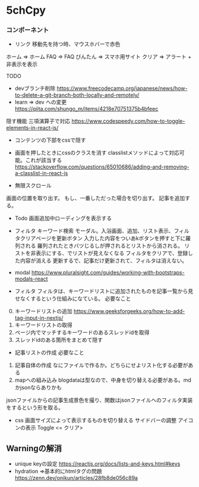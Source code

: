 # 5chCpy
### コンポーネント
- リンク
 移動先を持つ時、マウスホバーで赤色

ホーム => ホーム
FAQ => FAQ
びんたん => スマホ用サイト
クリア => アラート + 非表示を表示

TODO
- devブランチ削除
https://www.freecodecamp.org/japanese/news/how-to-delete-a-git-branch-both-locally-and-remotely/
- learn => dev への変更
https://qiita.com/shungo_m/items/4218e70751375b4bfeec

隠す機能
三項演算子で対応
https://www.codespeedy.com/how-to-toggle-elements-in-react-js/


- コンテンツの下部をcssで隠す
- 画面を押したときにcssのクラスを消す
	classlistメソッドによって対応可能。これが該当する
https://stackoverflow.com/questions/65010686/adding-and-removing-a-classlist-in-react-js

- 無限スクロール

画面の位置を取り出す。
もし、一番しただった場合を切り出す。
記事を追加する。
* Todo
画面追加中ローディングを表示する

<!-- : ToDo normal bootstrap => react bootstrap -->
- フィルタ
キーワード検索
モーダル。入浴画面、追加、リスト表示、フィルタクリアページを更新ボタン
入力した内容をついあkボタンを押すと下に羅列される
羅列されたときバツじるしが押されるとリストから消される。
リストを非表示にする、でリストが見えなくなる
フィルタをクリアで、登録した内容が消える
更新するで、記事だけ更新されて、フィルタは消えない。

* modal
https://www.pluralsight.com/guides/working-with-bootstraps-modals-react

* フィルタ
フィルタは、キーワードリストに追加されたものを記事一覧から見せなくするという仕組みになている。
必要なこと
 <!-- 0. 記事リストに他の記事を追加すること -->
 0. キーワードリストの追加
	https://www.geeksforgeeks.org/how-to-add-tag-input-in-nextjs/
 1. キーワードリストの取得
 2. ページ内でマッチするキーワードのあるスレッドidを取得
 3. スレッドidのある箇所をまとめて隠す

<!-- * TODO -->
* 記事リストの作成
必要なこと
 1. 記事自体の作成 なにファイルで作るか。どちらにせよリスト化する必要がある
 2. mapへの組み込み
 blogdataは型なので、中身を切り替える必要がある。mdかjsonならありかも

 jsonファイルからの記事生成景色を撮り、関数はjsonファイルへのフィルタ実装をするという形を取る。


* css
画面サイズによって表示するものを切り替える
サイドバーの調整
アイコンの表示
Toggle <= クリア>

## Warningの解消
- unique keyの設定
https://reactjs.org/docs/lists-and-keys.html#keys
- hydration
=>基本的にhtmlタグの問題
https://zenn.dev/onikun/articles/28fb8de056c89a
